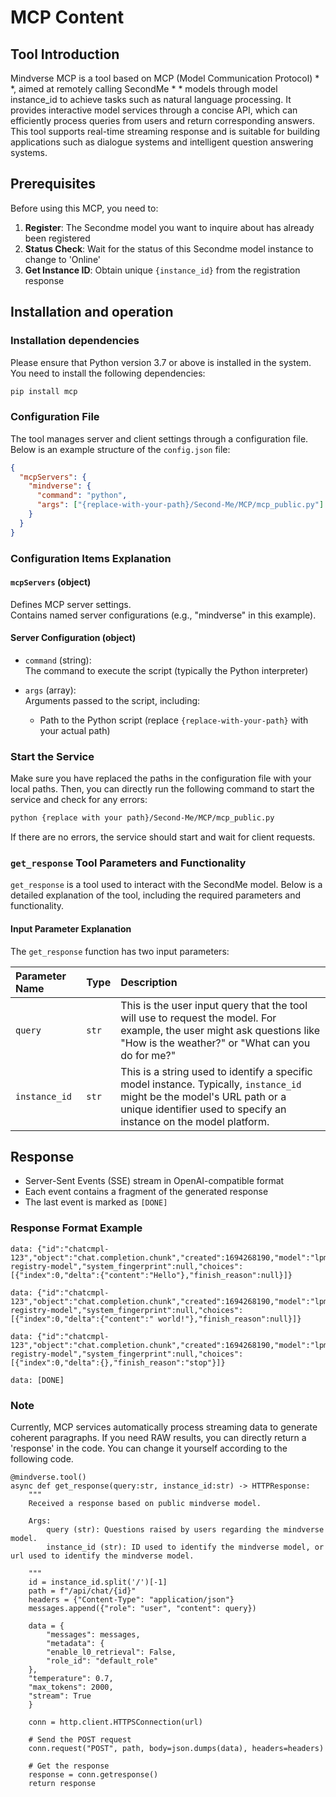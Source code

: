 # MCP Content

## Tool Introduction

Mindverse MCP is a tool based on MCP (Model Communication Protocol) * *, aimed at remotely calling SecondMe * * models through model instance_id to achieve tasks such as natural language processing. It provides interactive model services through a concise API, which can efficiently process queries from users and return corresponding answers. This tool supports real-time streaming response and is suitable for building applications such as dialogue systems and intelligent question answering systems.

## Prerequisites

Before using this MCP, you need to:

1. **Register**: The Secondme model you want to inquire about has already been registered
2. **Status Check**: Wait for the status of this Secondme model instance to change to 'Online'
3. **Get Instance ID**: Obtain unique `{instance_id}` from the registration response

## Installation and operation

### Installation dependencies
Please ensure that Python version 3.7 or above is installed in the system. You need to install the following dependencies:

```bash
pip install mcp
```
### Configuration File
The tool manages server and client settings through a configuration file. Below is an example structure of the `config.json` file:

```json
{
  "mcpServers": {
    "mindverse": {
      "command": "python",
      "args": ["{replace-with-your-path}/Second-Me/MCP/mcp_public.py"]
    }
  }
}
```
### Configuration Items Explanation

#### `mcpServers` (object)
Defines MCP server settings.  
Contains named server configurations (e.g., "mindverse" in this example).

#### Server Configuration (object)
- `command` (string):  
  The command to execute the script (typically the Python interpreter)
  
- `args` (array):  
  Arguments passed to the script, including:
  - Path to the Python script (replace `{replace-with-your-path}` with your actual path)

### Start the Service

Make sure you have replaced the paths in the configuration file with your local paths. Then, you can directly run the following command to start the service and check for any errors:
```bash
python {replace with your path}/Second-Me/MCP/mcp_public.py
```
If there are no errors, the service should start and wait for client requests.

### `get_response` Tool Parameters and Functionality
`get_response` is a tool used to interact with the SecondMe model. Below is a detailed explanation of the tool, including the required parameters and functionality.

#### Input Parameter Explanation
The `get_response` function has two input parameters:

| Parameter Name | Type   | Description                                                                                                                                                                                   |
|:---------------|:-------|:----------------------------------------------------------------------------------------------------------------------------------------------------------------------------------------------|
| `query`        | `str`  | This is the user input query that the tool will use to request the model. For example, the user might ask questions like "How is the weather?" or "What can you do for me?"                   |
| `instance_id`  | `str`  | This is a string used to identify a specific model instance. Typically, `instance_id` might be the model's URL path or a unique identifier used to specify an instance on the model platform. |
## Response

- Server-Sent Events (SSE) stream in OpenAI-compatible format
- Each event contains a fragment of the generated response
- The last event is marked as `[DONE]`

### Response Format Example

```
data: {"id":"chatcmpl-123","object":"chat.completion.chunk","created":1694268190,"model":"lpm-registry-model","system_fingerprint":null,"choices":[{"index":0,"delta":{"content":"Hello"},"finish_reason":null}]}

data: {"id":"chatcmpl-123","object":"chat.completion.chunk","created":1694268190,"model":"lpm-registry-model","system_fingerprint":null,"choices":[{"index":0,"delta":{"content":" world!"},"finish_reason":null}]}

data: {"id":"chatcmpl-123","object":"chat.completion.chunk","created":1694268190,"model":"lpm-registry-model","system_fingerprint":null,"choices":[{"index":0,"delta":{},"finish_reason":"stop"}]}

data: [DONE]
```

### Note
Currently, MCP services automatically process streaming data to generate coherent paragraphs. If you need RAW results, you can directly return a 'response' in the code. You can change it yourself according to the following code.

```
@mindverse.tool()
async def get_response(query:str, instance_id:str) -> HTTPResponse:
    """
    Received a response based on public mindverse model.

    Args:
        query (str): Questions raised by users regarding the mindverse model.
        instance_id (str): ID used to identify the mindverse model, or url used to identify the mindverse model.

    """
    id = instance_id.split('/')[-1]
    path = f"/api/chat/{id}"
    headers = {"Content-Type": "application/json"}
    messages.append({"role": "user", "content": query})

    data = {
        "messages": messages,
        "metadata": {
        "enable_l0_retrieval": False,
        "role_id": "default_role"
    },
    "temperature": 0.7,
    "max_tokens": 2000,
    "stream": True
    }

    conn = http.client.HTTPSConnection(url)

    # Send the POST request
    conn.request("POST", path, body=json.dumps(data), headers=headers)

    # Get the response
    response = conn.getresponse()
    return response
```
